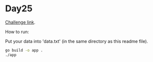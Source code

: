 # Day25

[Challenge link](https://adventofcode.com/2021/day/25).

How to run:

Put your data into 'data.txt' (in the same directory as this readme file).

```sh
go build -o app .
./app
```
